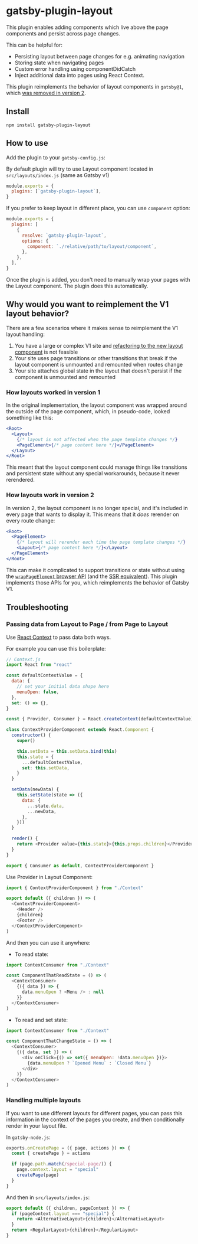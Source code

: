 # gatsby-plugin-layout

This plugin enables adding components which live above the page components and persist across page changes.

This can be helpful for:

- Persisting layout between page changes for e.g. animating navigation
- Storing state when navigating pages
- Custom error handling using componentDidCatch
- Inject additional data into pages using React Context.

This plugin reimplements the behavior of layout components in `gatsby@1`, which [was removed in version 2](https://github.com/gatsbyjs/rfcs/blob/master/text/0002-remove-special-layout-components.md).

## Install

```shell
npm install gatsby-plugin-layout
```

## How to use

Add the plugin to your `gatsby-config.js`:

By default plugin will try to use Layout component located in `src/layouts/index.js` (same as Gatsby v1)

```js
module.exports = {
  plugins: [`gatsby-plugin-layout`],
}
```

If you prefer to keep layout in different place, you can use `component` option:

```js
module.exports = {
  plugins: [
    {
      resolve: `gatsby-plugin-layout`,
      options: {
        component: `./relative/path/to/layout/component`,
      },
    },
  ],
}
```

Once the plugin is added, you don't need to manually wrap your pages with the Layout component. The plugin does this automatically.

## Why would you want to reimplement the V1 layout behavior?

There are a few scenarios where it makes sense to reimplement the V1 layout handling:

1.  You have a large or complex V1 site and [refactoring to the new layout component](https://www.gatsbyjs.org/docs/migrating-from-v1-to-v2/#remove-or-refactor-layout-components) is not feasible
2.  Your site uses page transitions or other transitions that break if the layout component is unmounted and remounted when routes change
3.  Your site attaches global state in the layout that doesn't persist if the component is unmounted and remounted

### How layouts worked in version 1

In the original implementation, the layout component was wrapped around the outside of the page component, which, in pseudo-code, looked something like this:

```jsx
<Root>
  <Layout>
    {/* layout is not affected when the page template changes */}
    <PageElement>{/* page content here */}</PageElement>
  </Layout>
</Root>
```

This meant that the layout component could manage things like transitions and persistent state without any special workarounds, because it never rerendered.

### How layouts work in version 2

In version 2, the layout component is no longer special, and it's included in every page that wants to display it. This means that it _does_ rerender on every route change:

```jsx
<Root>
  <PageElement>
    {/* layout will rerender each time the page template changes */}
    <Layout>{/* page content here */}</Layout>
  </PageElement>
</Root>
```

This can make it complicated to support transitions or state without using the [`wrapPageElement` browser API](https://gatsbyjs.org/docs/browser-apis/#wrapPageElement) (and the [SSR equivalent](https://gatsbyjs.org/docs/ssr-apis/#wrapPageElement)). This plugin implements those APIs for you, which reimplements the behavior of Gatsby V1.

## Troubleshooting

### Passing data from Layout to Page / from Page to Layout

Use [React Context](https://reactjs.org/docs/context.html) to pass data both ways.

For example you can use this boilerplate:

```js
// Context.js
import React from "react"

const defaultContextValue = {
  data: {
    // set your initial data shape here
    menuOpen: false,
  },
  set: () => {},
}

const { Provider, Consumer } = React.createContext(defaultContextValue)

class ContextProviderComponent extends React.Component {
  constructor() {
    super()

    this.setData = this.setData.bind(this)
    this.state = {
      ...defaultContextValue,
      set: this.setData,
    }
  }

  setData(newData) {
    this.setState(state => ({
      data: {
        ...state.data,
        ...newData,
      },
    }))
  }

  render() {
    return <Provider value={this.state}>{this.props.children}</Provider>
  }
}

export { Consumer as default, ContextProviderComponent }
```

Use Provider in Layout Component:

```js
import { ContextProviderComponent } from "./Context"

export default ({ children }) => (
  <ContextProviderComponent>
    <Header />
    {children}
    <Footer />
  </ContextProviderComponent>
)
```

And then you can use it anywhere:

- To read state:

```js
import ContextConsumer from "./Context"

const ComponentThatReadState = () => (
  <ContextConsumer>
    {({ data }) => {
      data.menuOpen ? <Menu /> : null
    }}
  </ContextConsumer>
)
```

- To read and set state:

```js
import ContextConsumer from "./Context"

const ComponentThatChangeState = () => (
  <ContextConsumer>
    {({ data, set }) => (
      <div onClick={() => set({ menuOpen: !data.menuOpen })}>
        {data.menuOpen ? `Opened Menu` : `Closed Menu`}
      </div>
    )}
  </ContextConsumer>
)
```

### Handling multiple layouts

If you want to use different layouts for different pages, you can pass this information in the context of the pages you create, and then conditionally render in your layout file.

In `gatsby-node.js`:

```js
exports.onCreatePage = ({ page, actions }) => {
  const { createPage } = actions

  if (page.path.match(/special-page/)) {
    page.context.layout = "special"
    createPage(page)
  }
}
```

And then in `src/layouts/index.js`:

```js
export default ({ children, pageContext }) => {
  if (pageContext.layout === "special") {
    return <AlternativeLayout>{children}</AlternativeLayout>
  }
  return <RegularLayout>{children}</RegularLayout>
}
```
